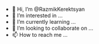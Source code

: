 - 👋 Hi, I’m @RazmikKerektsyan
- 👀 I’m interested in ...
- 🌱 I’m currently learning ...
- 💞️ I’m looking to collaborate on ...
- 📫 How to reach me ...

<!---
RazmikKerektsyan/RazmikKerektsyan is a ✨ special ✨ repository because its `README.md` (this file) appears on your GitHub profile.
You can click the Preview link to take a look at your changes.
--->
